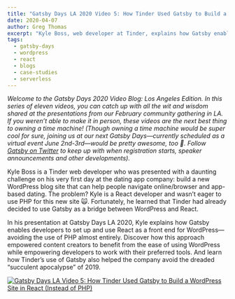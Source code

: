 ```yaml
---
title: "Gatsby Days LA 2020 Video 5: How Tinder Used Gatsby to Build a WordPress Site in React (Instead of PHP)"
date: 2020-04-07
author: Greg Thomas
excerpt: "Kyle Boss, web developer at Tinder, explains how Gatsby enables developers to set up and use React as a front end for WordPress—avoiding the use of PHP almost entirely."
tags:
  - gatsby-days
  - wordpress
  - react
  - blogs
  - case-studies
  - serverless
---
```


_Welcome to the Gatsby Days 2020 Video Blog: Los Angeles Edition. In this series of eleven videos, you can catch up with all the wit and wisdom shared at the presentations from our February community gathering in LA. If you weren’t able to make it in person, these videos are the next best thing to owning a time machine! (Though owning a time machine would be super cool for sure, joining us at our next Gatsby Days—currently scheduled as a virtual event June 2nd-3rd—would be pretty awesome, too 💜. Follow [Gatsby on Twitter](https://twitter.com/gatsbyjs) to keep up with when registration starts, speaker announcements and other developments)._

Kyle Boss is a Tinder web developer who was presented with a daunting challenge on his very first day at the dating app company: build a new WordPress blog site that can help people navigate online/browser and app-based dating. The problem? Kyle is a React developer and wasn’t eager to use PHP for this new site 🙀. Fortunately, he learned that Tinder had already decided to use Gatsby as a bridge between WordPress and React.

In his presentation at Gatsby Days LA 2020, Kyle explains how Gatsby enables developers to set up and use React as a front end for WordPress—avoiding the use of PHP almost entirely. Discover how this approach empowered content creators to benefit from the ease of using WordPress while empowering developers to work with their preferred tools. And learn how Tinder’s use of Gatsby also helped the company avoid the dreaded “succulent apocalypse” of 2019.

[![Gatsby Days LA Video 5: How Tinder Used Gatsby to Build a WordPress Site in React (Instead of PHP)](https://res.cloudinary.com/marcomontalbano/image/upload/v1586206693/video_to_markdown/images/youtube--9SrHm3cWk9g-c05b58ac6eb4c4700831b2b3070cd403.jpg)](https://www.youtube.com/watch?v=9SrHm3cWk9g "Gatsby Days LA Video 5: How Tinder Used Gatsby to Build a WordPress Site in React (Instead of PHP)")
